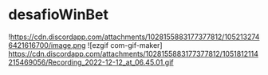 # desafioWinBet
!https://cdn.discordapp.com/attachments/1028155883177377812/1052132746421616700/image.png
![ezgif com-gif-maker] https://cdn.discordapp.com/attachments/1028155883177377812/1051812114215469056/Recording_2022-12-12_at_06.45.01.gif
